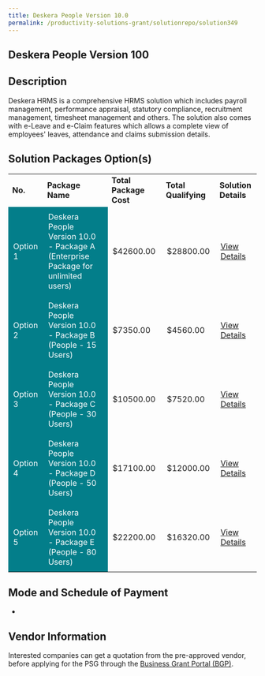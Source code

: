 ```yaml
---
title: Deskera People Version 10.0
permalink: /productivity-solutions-grant/solutionrepo/solution349
---
```


## Deskera People Version 100

## Description

Deskera HRMS is a comprehensive HRMS solution which includes payroll management, performance appraisal, statutory compliance, recruitment management, timesheet management and others. The solution also comes with e-Leave and e-Claim features which allows a complete view of employees' leaves, attendance and claims submission details.

## Solution Packages Option(s)

<table>
<tr>
<td><b>No.</b></td>
<td><b>Package Name</b></td>
<td><b>Total Package Cost</b></td>
<td><b>Total Qualifying</b></td>
<td><b>Solution Details</b></td>
</tr>
<tr>
<td style='padding: 10px; background-color: #037E8A; color: #FFFFFF;'>Option 1</td>
<td style='padding: 10px; background-color: #037E8A; color: #FFFFFF;'>Deskera People Version 10.0 - Package A (Enterprise Package for unlimited users)</td>
<td style='padding: 10px;'>$42600.00</td>
<td style='padding: 10px;'>$28800.00</td>
<td style='padding: 10px;'><a href='https://www.gobusiness.gov.sg/images/psg/Desensitised_Deskera_HRMS_Annex_3_CR_wef_17_Dec_2020_Part_1.pdf' target='_blank'>View Details</a></td>
</tr>
<tr>
<td style='padding: 10px; background-color: #037E8A; color: #FFFFFF;'>Option 2</td>
<td style='padding: 10px; background-color: #037E8A; color: #FFFFFF;'>Deskera People Version 10.0 - Package B (People - 15 Users)</td>
<td style='padding: 10px;'>$7350.00</td>
<td style='padding: 10px;'>$4560.00</td>
<td style='padding: 10px;'><a href='https://www.gobusiness.gov.sg/images/psg/Desensitised_Deskera_HRMS_Annex_3_CR_wef_17_Dec_2020_Part_2.pdf' target='_blank'>View Details</a></td>
</tr>
<tr>
<td style='padding: 10px; background-color: #037E8A; color: #FFFFFF;'>Option 3</td>
<td style='padding: 10px; background-color: #037E8A; color: #FFFFFF;'>Deskera People Version 10.0 - Package C (People - 30 Users)</td>
<td style='padding: 10px;'>$10500.00</td>
<td style='padding: 10px;'>$7520.00</td>
<td style='padding: 10px;'><a href='https://www.gobusiness.gov.sg/images/psg/Desensitised_Deskera_HRMS_Annex_3_CR_wef_17_Dec_2020_Part_3.pdf' target='_blank'>View Details</a></td>
</tr>
<tr>
<td style='padding: 10px; background-color: #037E8A; color: #FFFFFF;'>Option 4</td>
<td style='padding: 10px; background-color: #037E8A; color: #FFFFFF;'>Deskera People Version 10.0 - Package D (People - 50 Users)</td>
<td style='padding: 10px;'>$17100.00</td>
<td style='padding: 10px;'>$12000.00</td>
<td style='padding: 10px;'><a href='https://www.gobusiness.gov.sg/images/psg/Desensitised_Deskera_HRMS_Annex_3_CR_wef_17_Dec_2020_Part_4.pdf' target='_blank'>View Details</a></td>
</tr>
<tr>
<td style='padding: 10px; background-color: #037E8A; color: #FFFFFF;'>Option 5</td>
<td style='padding: 10px; background-color: #037E8A; color: #FFFFFF;'>Deskera People Version 10.0 - Package E (People - 80 Users)</td>
<td style='padding: 10px;'>$22200.00</td>
<td style='padding: 10px;'>$16320.00</td>
<td style='padding: 10px;'><a href='https://www.gobusiness.gov.sg/images/psg/Desensitised_Deskera_HRMS_Annex_3_CR_wef_17_Dec_2020_Part_5.pdf' target='_blank'>View Details</a></td>
</tr>
</table>

## Mode and Schedule of Payment

 - 

## Vendor Information

 

Interested companies can get a quotation from the pre-approved vendor, before applying for the PSG through the <a href='https://www.businessgrants.gov.sg/' target='_blank' rel='noopener'>Business Grant Portal (BGP)</a>.

<script src="/jquery/resize-tables.js"></script>

